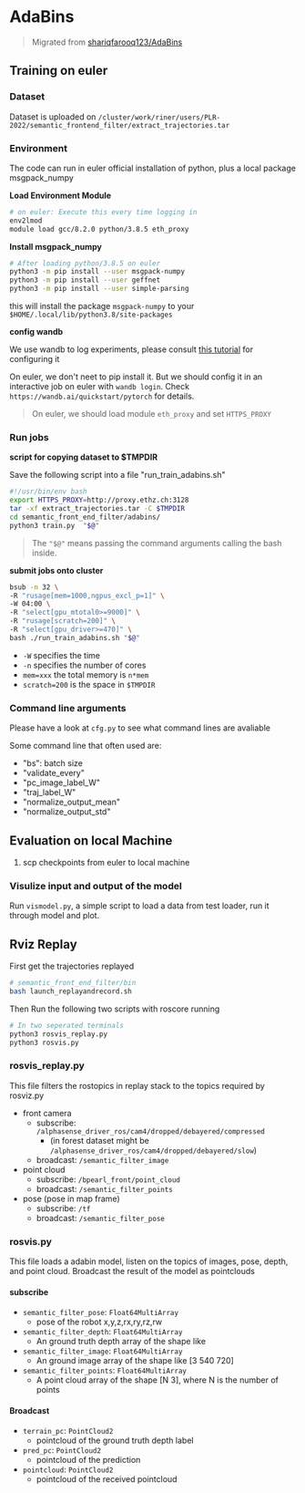 # AdaBins

> Migrated from [shariqfarooq123/AdaBins](https://github.com/shariqfarooq123/AdaBins.git)

## Training on euler

### Dataset

Dataset is uploaded on `/cluster/work/riner/users/PLR-2022/semantic_frontend_filter/extract_trajectories.tar`

### Environment

The code can run in euler official installation of python, plus a local package msgpack_numpy

**Load Environment Module**

```bash
# on euler: Execute this every time logging in
env2lmod
module load gcc/8.2.0 python/3.8.5 eth_proxy
```

**Install msgpack_numpy**

```bash
# After loading python/3.8.5 on euler
python3 -m pip install --user msgpack-numpy
python3 -m pip install --user geffnet
python3 -m pip install --user simple-parsing
```

this will install the package `msgpack-numpy` to your `$HOME/.local/lib/python3.8/site-packages` 

**config wandb**

We use wandb to log experiments, please consult [this tutorial](https://docs.wandb.ai/guides/integrations/pytorch) for configuring it 

On euler, we don't neet to pip install it. But we should config it in an interactive job on euler with `wandb login`. Check `https://wandb.ai/quickstart/pytorch` for details.

> On euler, we should load module `eth_proxy` and set `HTTPS_PROXY`

### Run jobs

**script for copying dataset to $TMPDIR**

Save the following script into a file "run_train_adabins.sh"

```bash
#!/usr/bin/env bash
export HTTPS_PROXY=http://proxy.ethz.ch:3128
tar -xf extract_trajectories.tar -C $TMPDIR
cd semantic_front_end_filter/adabins/
python3 train.py  "$@"
```

> The `"$@"` means passing the command arguments calling the bash inside.



**submit jobs onto cluster**

```bash
bsub -n 32 \
-R "rusage[mem=1000,ngpus_excl_p=1]" \
-W 04:00 \
-R "select[gpu_mtotal0>=9000]" \
-R "rusage[scratch=200]" \
-R "select[gpu_driver>=470]" \
bash ./run_train_adabins.sh "$@"
```

- `-W` specifies the time
- `-n` specifies the number of cores
- `mem=xxx` the total memory is `n*mem`
- `scratch=200` is the space in `$TMPDIR`


### Command line arguments

Please have a look at `cfg.py` to see what command lines are avaliable

Some command line that often used are:
- "bs": batch size
- "validate_every"
- "pc_image_label_W"
- "traj_label_W"
- "normalize_output_mean"
- "normalize_output_std"

## Evaluation on local Machine

1. scp checkpoints from euler to local machine

### Visulize input and output of the model

Run `vismodel.py`, a simple script to load a data from test loader, run it through model and plot.

## Rviz Replay

First get the trajectories replayed

```bash
# semantic_front_end_filter/bin
bash launch_replayandrecord.sh
```

Then Run the following two scripts with roscore running

```bash
# In two seperated terminals
python3 rosvis_replay.py 
python3 rosvis.py
```

### rosvis_replay.py 

This file filters the rostopics in replay stack to the topics required by rosviz.py

- front camera
  - subscribe: `/alphasense_driver_ros/cam4/dropped/debayered/compressed`
      - (in forest dataset might be `/alphasense_driver_ros/cam4/dropped/debayered/slow`)
  - broadcast: `/semantic_filter_image`
- point cloud
  - subscribe: `/bpearl_front/point_cloud`
  - broadcast: `/semantic_filter_points`
- pose (pose in map frame)
  - subscribe: `/tf`
  - broadcast: `/semantic_filter_pose`

### rosvis.py

This file loads a adabin model, listen on the topics of images, pose, depth, and point cloud. Broadcast the result of the model as pointclouds

#### subscribe

- `semantic_filter_pose`:  `Float64MultiArray`
    -  pose of the robot x,y,z,rx,ry,rz,rw
- `semantic_filter_depth`:  `Float64MultiArray`
    - An ground truth depth array of the shape like 
- `semantic_filter_image`:  `Float64MultiArray`
    - An ground image array of the shape like [3 540 720]
- `semantic_filter_points`:  `Float64MultiArray`
    -  A point cloud array of the shape [N 3], where N is the number of points

#### Broadcast

- `terrain_pc`:  `PointCloud2`
    - pointcloud of the ground truth depth label
- `pred_pc`:  `PointCloud2`
    - pointcloud of the prediction
- `pointcloud`:  `PointCloud2`
    - pointcloud of the received pointcloud


